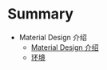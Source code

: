 # Summary

* Material Design 介绍
  * [Material Design 介绍](material-design-jie-shao.md)
  * [环境](chapter1.md)


